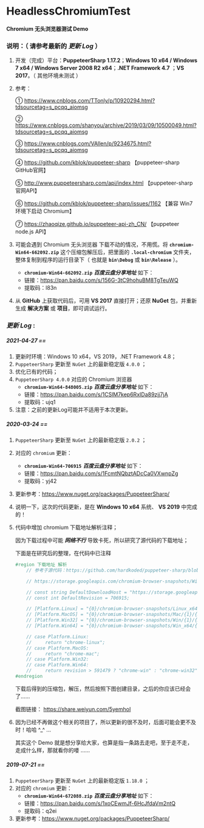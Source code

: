 # HeadlessChromiumTest
**Chromium 无头浏览器测试 Demo**

### 说明：（ 请参考最新的 *更新 Log* ）

1. 开发（完成）平台：**PuppeteerSharp 1.17.2**；**Windows 10 x64 / Windows 7 x64 / Windows Server 2008 R2 x64**；**.NET Framework 4.7** ；**VS 2017**。（ 其他环境未测试 ）

2. 参考：

   ① https://www.cnblogs.com/TTonly/p/10920294.html?tdsourcetag=s_pcqq_aiomsg

   ② https://www.cnblogs.com/shanyou/archive/2019/03/09/10500049.html?tdsourcetag=s_pcqq_aiomsg

   ③ https://www.cnblogs.com/VAllen/p/9234675.html?tdsourcetag=s_pcqq_aiomsg

   ④ https://github.com/kblok/puppeteer-sharp 【puppeteer-sharp GitHub官网】

   ⑤ http://www.puppeteersharp.com/api/index.html 【puppeteer-sharp 官网API】

   ⑥ https://github.com/kblok/puppeteer-sharp/issues/1162 【兼容 Win7 环境下启动 Chromium】

   ⑦ https://zhaoqize.github.io/puppeteer-api-zh_CN/ 【puppeteer node.js API】

3. 可能会遇到 Chromium 无头浏览器 下载不动的情况，不用慌。将 **`chromium-Win64-662092.zip`** 这个压缩包解压后，把里面的 **`.local-chromium`** 文件夹，整体复制到程序的运行目录下（ 也就是 **`bin\Debug`** 或 **`bin\Release`** ）。

   - **`chromium-Win64-662092.zip`** ***百度云盘分享地址***  如下：
   - 链接：https://pan.baidu.com/s/156G-3tC9hohuBM8TgTeuWQ
   - 提取码：l83n
   
4. 从 **GitHub** 上获取代码后，可用 **VS 2017** 直接打开；还原 **NuGet** 包，并重新生成 **解决方案** 或 **项目**，即可调试运行。





### ***更新 Log* :**



##### ***2021-04-27  ==***

1. 更新时环境：Windows 10 x64，VS 2019，.NET Framework 4.8；
2. `PuppeteerSharp` 更新至 `NuGet` 上的最新稳定版 `4.0.0` ；
3. 优化已有的代码；
4. `PuppeteerSharp 4.0.0` 对应的 Chromium 浏览器
   - **`chromium-Win64-848005.zip`** ***百度云盘分享地址***  如下：
   - 链接：https://pan.baidu.com/s/1CSlM7kep6RxIDa89zjj7jA
   - 提取码：ujq1
5. 注意：之前的更新Log可能并不适用于本次更新。



##### ***2020-03-24  ==***

1. `PuppeteerSharp` 更新至 `NuGet` 上的最新稳定版 `2.0.2` ；

2. 对应的 `chromium` 更新：

   - **`chromium-Win64-706915`** ***百度云盘分享地址***  如下：
   - 链接：https://pan.baidu.com/s/1FcmtNQbztADcCa0VXwnpZg
   - 提取码：yj42

3. 更新参考：https://www.nuget.org/packages/PuppeteerSharp/

4. 说明一下，这次的代码更新，是在 **Windows 10 x64** 系统、 **VS 2019** 中完成的！

5. 代码中增加 chromium 下载地址解析注释；

   因为下载过程中可能 ***网络不行*** 导致卡死，所以研究了源代码的下载地址；

   下面是在研究后的整理，在代码中已注释

   ```c#
   #region 下载地址 解析
       // 参考于源代码：https://github.com/hardkoded/puppeteer-sharp/blob/37ea56934281209830254df3ec3ffe37c57cfac2/lib/PuppeteerSharp/BrowserFetcher.cs
   
       // https://storage.googleapis.com/chromium-browser-snapshots/Win_x64/706915/chrome-win.zip 下载地址（ 样例 ）
   
       // const string DefaultDownloadHost = "https://storage.googleapis.com";
       // const int DefaultRevision = 706915;
   
       // [Platform.Linux] = "{0}/chromium-browser-snapshots/Linux_x64/{1}/{2}.zip",
       // [Platform.MacOS] = "{0}/chromium-browser-snapshots/Mac/{1}/{2}.zip",
       // [Platform.Win32] = "{0}/chromium-browser-snapshots/Win/{1}/{2}.zip",
       // [Platform.Win64] = "{0}/chromium-browser-snapshots/Win_x64/{1}/{2}.zip"
   
       // case Platform.Linux:
       //     return "chrome-linux";
       // case Platform.MacOS:
       //     return "chrome-mac";
       // case Platform.Win32:
       // case Platform.Win64:
       //     return revision > 591479 ? "chrome-win" : "chrome-win32";
   #endregion
   ```

   下载后得到的压缩包，解压，然后按照下图创建目录，之后的你应该已经会了......

   截图链接： https://share.weiyun.com/5yemhoI 

6. 因为已经不再做这个相关的项目了，所以更新的很不及时，后面可能会更不及时！哈哈 ^_^ ...

   其实这个 Demo 就是想分享给大家，也算是指一条路去走吧，至于走不走，走成什么样，那就看你的喽 ......



##### ***2019-07-21  ==***

1. `PuppeteerSharp` 更新至 `NuGet` 上的最新稳定版 `1.18.0` ；
2. 对应的 `chromium` 更新：
   - **`chromium-Win64-672088.zip`** ***百度云盘分享地址***  如下：
   - 链接：https://pan.baidu.com/s/1xoCEwmJf-6HcJfdaVm2ntQ
   - 提取码：q2ei
3. 更新参考：https://www.nuget.org/packages/PuppeteerSharp/


